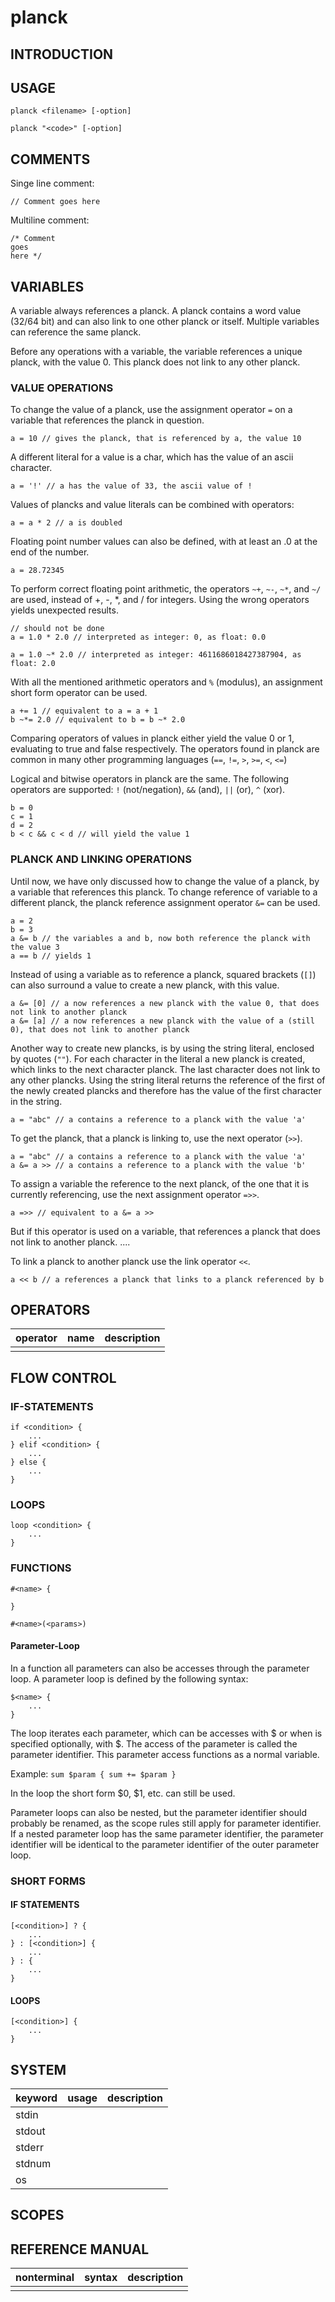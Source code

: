 # planck

## INTRODUCTION

## USAGE

```
planck <filename> [-option]
```
```
planck "<code>" [-option]
```

## COMMENTS

Singe line comment:
```
// Comment goes here
```

Multiline comment:
```
/* Comment
goes 
here */ 
```

## VARIABLES

A variable always references a planck.
A planck contains a word value (32/64 bit)
and can also link to one other planck or itself.
Multiple variables can reference the same planck.

Before any operations with a variable,
the variable references a unique planck,
with the value 0.
This planck does not link to any other planck.

### VALUE OPERATIONS

To change the value of a planck,
use the assignment operator `=`
on a variable that references the planck in question.

```
a = 10 // gives the planck, that is referenced by a, the value 10
```

A different literal for a value is a char,
which has the value of an ascii character.

```
a = '!' // a has the value of 33, the ascii value of !
```

Values of plancks and value literals can be combined with operators:

```
a = a * 2 // a is doubled
```

Floating point number values can also be defined,
with at least an .0 at the end of the number.

```
a = 28.72345
```

To perform correct floating point arithmetic,
the operators `~+`, `~-`, `~*`, and `~/` are used,
instead of +, -, *, and / for integers.
Using the wrong operators yields unexpected results.

```
// should not be done
a = 1.0 * 2.0 // interpreted as integer: 0, as float: 0.0

a = 1.0 ~* 2.0 // interpreted as integer: 4611686018427387904, as float: 2.0
```

With all the mentioned arithmetic operators and `%` (modulus),
an assignment short form operator can be used. 

```
a += 1 // equivalent to a = a + 1
b ~*= 2.0 // equivalent to b = b ~* 2.0
```

Comparing operators of values in planck either yield the value 0 or 1,
evaluating to true and false respectively.
The operators found in planck are
common in many other programming languages (`==`, `!=`, `>`, `>=`, `<`, `<=`)

Logical and bitwise operators in planck are the same.
The following operators are supported:
`!` (not/negation), `&&` (and), `||` (or), `^` (xor). 

```
b = 0
c = 1
d = 2
b < c && c < d // will yield the value 1
```

### PLANCK AND LINKING OPERATIONS

Until now, we have only discussed how to change the value of a planck,
by a variable that references this planck. 
To change reference of variable to a different planck,
the planck reference assignment operator `&=` can be used.

```
a = 2
b = 3
a &= b // the variables a and b, now both reference the planck with the value 3 
a == b // yields 1
```

Instead of using a variable as to reference a planck,
squared brackets (`[]`) can also surround
a value to create a new planck, with this value.

```
a &= [0] // a now references a new planck with the value 0, that does not link to another planck
a &= [a] // a now references a new planck with the value of a (still 0), that does not link to another planck
```

Another way to create new plancks,
is by using the string literal, enclosed by quotes (`""`).
For each character in the literal a new planck is created,
which links to the next character planck.
The last character does not link to any other plancks.
Using the string literal returns the reference
of the first of the newly created plancks
and therefore has the value of the first character in the string.

```
a = "abc" // a contains a reference to a planck with the value 'a'
```

To get the planck, that a planck is linking to, use the next operator (`>>`).

```
a = "abc" // a contains a reference to a planck with the value 'a'
a &= a >> // a contains a reference to a planck with the value 'b'
```

To assign a variable the reference to the next planck,
of the one that it is currently referencing,
use the next assignment operator `=>>`.

```
a =>> // equivalent to a &= a >>
```

But if this operator is used on a variable, <!-- // TODO: richtig? -->
that references a planck that does not link to another planck.
....

To link a planck to another planck use the link operator `<<`.

```
a << b // a references a planck that links to a planck referenced by b
```
## OPERATORS

| operator | name | description |
|----------|------|-------------|
|          |      |             |

## FLOW CONTROL

### IF-STATEMENTS

```
if <condition> {
    ...
} elif <condition> {
    ...
} else {
    ...
}
```

### LOOPS

```
loop <condition> {
    ...
}
```

### FUNCTIONS

```
#<name> {

}
```

```
#<name>(<params>)
```

#### Parameter-Loop

In a function all parameters can also be accesses through the parameter loop.
A parameter loop is defined by the following syntax:

```
$<name> {
    ...
}
```

The loop iterates each parameter,
which can be accesses with $
or when <name> is specified optionally,
with $<name>.
The access of the parameter is called the parameter identifier.
This parameter access functions as a normal variable.

Example:
``
sum
$param {
    sum += $param
}
``

In the loop the short form $0, $1, etc. can still be used.

Parameter loops can also be nested,
but the parameter identifier should probably be renamed,
as the scope rules still apply for parameter identifier.
If a nested parameter loop has the same parameter identifier,
the parameter identifier will be identical
to the parameter identifier of the outer parameter loop.


### SHORT FORMS

#### IF STATEMENTS

```
[<condition>] ? {
    ...
} : [<condition>] {
    ...
} : {
    ...
}
```

#### LOOPS

```
[<condition>] {
    ...
}
```

## SYSTEM

| keyword | usage | description |
|---------|-------|-------------|
| stdin   |       |             |
| stdout  |       |             |
| stderr  |       |             |
| stdnum  |       |             |
| os      |       |             |

<!--
TODO: sowas wie: 
```kernel32 = os[WIN32API_OPTIONS] >>```
-->

## SCOPES



## REFERENCE MANUAL

| nonterminal | syntax | description |
|-------------|--------|-------------|
|             |        |             |
